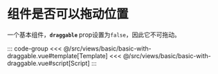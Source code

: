 <basicWithDraggable/>

# 组件是否可以拖动位置

一个基本组件，<b>`draggable` </b> prop设置为`false`，因此它不可拖动。

::: code-group
<<< @/src/views/basic/basic-with-draggable.vue#template[Template]
<<< @/src/views/basic/basic-with-draggable.vue#script[Script]
:::